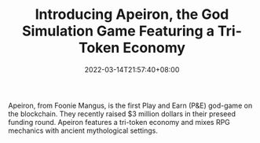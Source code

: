 ﻿---
title: "Introducing Apeiron, the God Simulation Game Featuring a Tri-Token Economy"
date: 2022-03-14T21:57:40+08:00
lastmod: 2022-03-14T16:45:40+08:00
draft: false
authors: ["Frida"]
description: "Apeiron, from Foonie Mangus, is the first Play and Earn (P&E) god-game on the blockchain. They recently raised $3 million dollars in their preseed funding round. Apeiron features a tri-token economy and mixes RPG mechanics with ancient mythological settings."
featuredImage: "introducing-apeiron-the-god-simulation-game-featuring-a-tri-token-economy.jpg"
tags: ["Strategy Games","Play to Earn"]
categories: ["news"]
news: ["Strategy Games"]
weight: 
lightgallery: true
pinned: false
recommend: false
recommend1: false
---

Apeiron, from Foonie Mangus, is the first Play and Earn (P&E) god-game on the blockchain. They recently raised $3 million dollars in their preseed funding round. Apeiron features a tri-token economy and mixes RPG mechanics with ancient mythological settings.

<!--more-->

